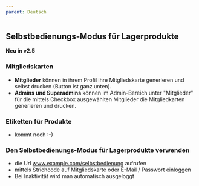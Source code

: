 ```yaml
---
parent: Deutsch
---
```

## Selbstbedienungs-Modus für Lagerprodukte

**Neu in v2.5**

### Mitgliedskarten
* **Mitglieder** können in ihrem Profil ihre Mitgliedskarte generieren und selbst drucken (Button ist ganz unten).
* **Admins und Superadmins** können im Admin-Bereich unter "Mitglieder" für die mittels Checkbox ausgewählten Mitglieder die Mitgliedkarten generieren und drucken.


### Etiketten für Produkte
* kommt noch :-)


### Den Selbstbedienungs-Modus für Lagerprodukte verwenden
* die Url www.example.com/selbstbedienung aufrufen
* mittels Strichcode auf Mitgliedskarte oder E-Mail / Passwort einloggen
* Bei Inaktivität wird man automatisch ausgeloggt